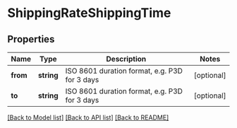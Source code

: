 # ShippingRateShippingTime

## Properties
Name | Type | Description | Notes
------------ | ------------- | ------------- | -------------
**from** | **string** | ISO 8601 duration format, e.g. P3D for 3 days | [optional] 
**to** | **string** | ISO 8601 duration format, e.g. P3D for 3 days | [optional] 

[[Back to Model list]](../../README.md#documentation-for-models) [[Back to API list]](../../README.md#documentation-for-api-endpoints) [[Back to README]](../../README.md)


